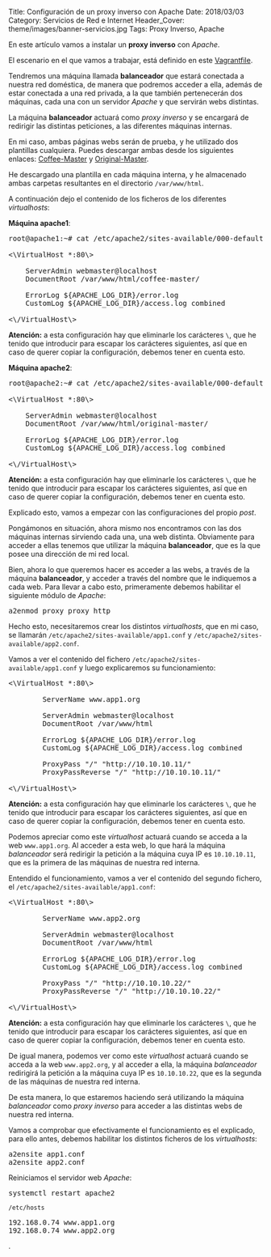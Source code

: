 Title: Configuración de un proxy inverso con Apache
Date: 2018/03/03
Category: Servicios de Red e Internet
Header_Cover: theme/images/banner-servicios.jpg
Tags: Proxy Inverso, Apache

En este artículo vamos a instalar un **proxy inverso** con *Apache*.

El escenario en el que vamos a trabajar, está definido en este [Vagrantfile](images/sri_Configuración_de_un_ProxyInverso_con_Apache/Vagrantfile.txt).

Tendremos una máquina llamada **balanceador** que estará conectada a nuestra red doméstica, de manera que podremos acceder a ella, además de estar conectada a una red privada, a la que también pertenecerán dos máquinas, cada una con un servidor *Apache* y que servirán webs distintas.

La máquina **balanceador** actuará como *proxy inverso* y se encargará de redirigir las distintas peticiones, a las diferentes máquinas internas.

En mi caso, ambas páginas webs serán de prueba, y he utilizado dos plantillas cualquiera. Puedes descargar ambas desde los siguientes enlaces: [Coffee-Master](https://themewagon.com/themes/free-coffee-shop-bootstrap-template/) y [Original-Master](https://themewagon.com/themes/free-bootstrap-blog-website-template/).

He descargado una plantilla en cada máquina interna, y he almacenado ambas carpetas resultantes en el directorio `/var/www/html`.

A continuación dejo el contenido de los ficheros de los diferentes *virtualhosts*:

**Máquina apache1**:

<pre>
root@apache1:~# cat /etc/apache2/sites-available/000-default.conf

<\VirtualHost *:80\>

	ServerAdmin webmaster@localhost
	DocumentRoot /var/www/html/coffee-master/

	ErrorLog ${APACHE_LOG_DIR}/error.log
	CustomLog ${APACHE_LOG_DIR}/access.log combined

<\/VirtualHost\>
</pre>

**Atención:** a esta configuración hay que eliminarle los carácteres `\`, que he tenido que introducir para escapar los carácteres siguientes, así que en caso de querer copiar la configuración, debemos tener en cuenta esto.

**Máquina apache2**:

<pre>
root@apache2:~# cat /etc/apache2/sites-available/000-default.conf

<\VirtualHost *:80\>

	ServerAdmin webmaster@localhost
	DocumentRoot /var/www/html/original-master/

	ErrorLog ${APACHE_LOG_DIR}/error.log
	CustomLog ${APACHE_LOG_DIR}/access.log combined

<\/VirtualHost\>
</pre>

**Atención:** a esta configuración hay que eliminarle los carácteres `\`, que he tenido que introducir para escapar los carácteres siguientes, así que en caso de querer copiar la configuración, debemos tener en cuenta esto.

Explicado esto, vamos a empezar con las configuraciones del propio *post*.

Pongámonos en situación, ahora mismo nos encontramos con las dos máquinas internas sirviendo cada una, una web distinta. Obviamente para acceder a ellas tenemos que utilizar la máquina **balanceador**, que es la que posee una dirección de mi red local.

Bien, ahora lo que queremos hacer es acceder a las webs, a través de la máquina **balanceador**, y acceder a través del nombre que le indiquemos a cada web. Para llevar a cabo esto, primeramente debemos habilitar el siguiente módulo de *Apache*:

<pre>
a2enmod proxy proxy_http
</pre>

Hecho esto, necesitaremos crear los distintos *virtualhosts*, que en mi caso, se llamarán `/etc/apache2/sites-available/app1.conf` y `/etc/apache2/sites-available/app2.conf`.

Vamos a ver el contenido del fichero `/etc/apache2/sites-available/app1.conf` y luego explicaremos su funcionamiento:

<pre>
<\VirtualHost *:80\>

        ServerName www.app1.org

        ServerAdmin webmaster@localhost
        DocumentRoot /var/www/html

        ErrorLog ${APACHE_LOG_DIR}/error.log
        CustomLog ${APACHE_LOG_DIR}/access.log combined

        ProxyPass "/" "http://10.10.10.11/"
        ProxyPassReverse "/" "http://10.10.10.11/"

<\/VirtualHost\>
</pre>

**Atención:** a esta configuración hay que eliminarle los carácteres `\`, que he tenido que introducir para escapar los carácteres siguientes, así que en caso de querer copiar la configuración, debemos tener en cuenta esto.

Podemos apreciar como este *virtualhost* actuará cuando se acceda a la web `www.app1.org`. Al acceder a esta web, lo que hará la máquina *balanceador* será redirigir la petición a la máquina cuya IP es `10.10.10.11`, que es la primera de las máquinas de nuestra red interna.

Entendido el funcionamiento, vamos a ver el contenido del segundo fichero, el `/etc/apache2/sites-available/app1.conf`:

<pre>
<\VirtualHost *:80\>

        ServerName www.app2.org

        ServerAdmin webmaster@localhost
        DocumentRoot /var/www/html

        ErrorLog ${APACHE_LOG_DIR}/error.log
        CustomLog ${APACHE_LOG_DIR}/access.log combined

        ProxyPass "/" "http://10.10.10.22/"
        ProxyPassReverse "/" "http://10.10.10.22/"

<\/VirtualHost\>
</pre>

**Atención:** a esta configuración hay que eliminarle los carácteres `\`, que he tenido que introducir para escapar los carácteres siguientes, así que en caso de querer copiar la configuración, debemos tener en cuenta esto.

De igual manera, podemos ver como este *virtualhost* actuará cuando se acceda a la web `www.app2.org`, y al acceder a ella, la máquina *balanceador* redirigirá la petición a la máquina cuya IP es `10.10.10.22`, que es la segunda de las máquinas de nuestra red interna.

De esta manera, lo que estaremos haciendo será utilizando la máquina *balanceador* como *proxy inverso* para acceder a las distintas webs de nuestra red interna.

Vamos a comprobar que efectivamente el funcionamiento es el explicado, para ello antes, debemos habilitar los distintos ficheros de los *virtualhosts*:

<pre>
a2ensite app1.conf
a2ensite app2.conf
</pre>

Reiniciamos el servidor web *Apache*:

<pre>
systemctl restart apache2
</pre>














`/etc/hosts`

<pre>
192.168.0.74 www.app1.org
192.168.0.74 www.app2.org
</pre>



















.
